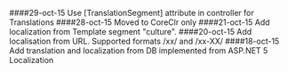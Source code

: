####29-oct-15
Use  [TranslationSegment]  attribute in controller for Translations
####28-oct-15
Moved to CoreClr only
####21-oct-15 
Add localization from Template segment "culture". 
####20-oct-15 
Add localisation from URL. 
Supported formats /xx/ and /xx-XX/
####18-oct-15  
Add translation and localization from DB implemented from ASP.NET 5 Localization

